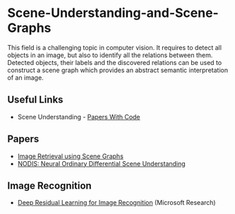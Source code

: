 # Scene-Understanding-and-Scene-Graphs
This field is a challenging topic in computer vision. It requires to detect all objects in an image, but also to identify all the relations between them. Detected objects, their labels and the discovered relations can be used to construct a scene graph which provides an abstract semantic interpretation of an image. 
## Useful Links
- Scene Understanding - <a href="https://paperswithcode.com/task/scene-understanding">Papers With Code</a>
## Papers
- <a href="https://hci.stanford.edu/publications/2015/scenegraphs/JohnsonCVPR2015.pdf">Image Retrieval using Scene Graphs</a>
- <a href="https://arxiv.org/pdf/2001.04735.pdf">NODIS: Neural Ordinary Differential Scene Understanding</a>
## Image Recognition
- <a href="https://arxiv.org/pdf/1512.03385.pdf">Deep Residual Learning for Image Recognition</a> (Microsoft Research)
